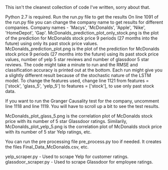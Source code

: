 This isn't the cleanest collection of code I've written, sorry about that.

Python 2.7 is required.
Run the run.py file to get the results
On line 1091 of the run.py file you can change the company name to get results for different companies.
Company names - 'Macys', 'McDonalds', 'Apple', 'Nike', 'HomeDepot', 'Gap'.
McDonalds_prediction_plot_only_stock.png is the plot of the prediction for McDonalds stock price 9 periods (27 months into the future) using only its past stock price values.
McDonalds_prediction_plot.png is the plot of the prediction for McDonalds stock price 9 periods (27 months into the future) using its past stock price values, number of yelp 5 star reviews and number of glassdoor 5 star reviews.
The code might take a minute to run and the RMSE and classification accuracy is printed out at the bottom. Each run might give you a slightly different result because of the stochastic nature of the LSTM model.
To change the features used, change line 1121 from features = ['stock', 'glass_5', 'yelp_5'] to features = ['stock'], to use only past stock data.

If you want to run the Granger Causality test for the company, uncomment line 1118 and line 1119.
You will have to scroll up a bit to see the test results.

McDonalds_plot_glass_5.png is the correlation plot of McDonalds stock price with its number of 5 star Glassdoor ratings.
Similarily, McDonalds_plot_yelp_5.png is the correlation plot of McDonalds stock price with its number of 5 star Yelp ratings, etc.

You can run the pre processing file pre_process.py too if needed. It creates the files Final_Data_McDonalds.csv, etc.

yelp_scraper.py - Used to scrape Yelp for customer ratings.
glassdoor_scraper.py - Used to scrape Glassdoor for employee ratings.
